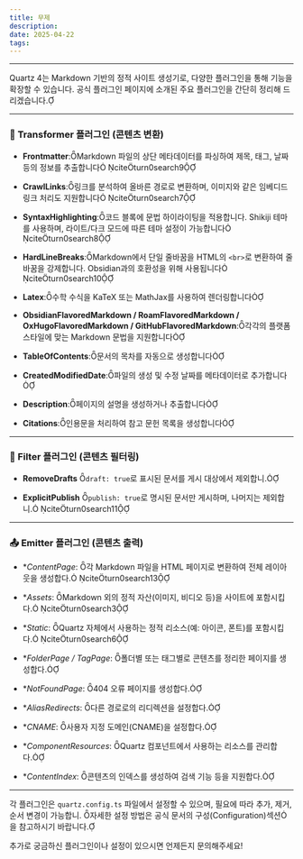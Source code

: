 ```yaml
---
title: 무제
description: 
date: 2025-04-22
tags:
---
```



---

Quartz 4는 Markdown 기반의 정적 사이트 생성기로, 다양한 플러그인을 통해 기능을 확장할 수 있습니다. 공식 플러그인 페이지에 소개된 주요 플러그인을 간단히 정리해 드리겠습니다.

---

### 🔧 Transformer 플러그인 (콘텐츠 변환)

- **Frontmatter**:Markdown 파일의 상단 메타데이터를 파싱하여 제목, 태그, 날짜 등의 정보를 추출합니다 citeturn0search9
    
- **CrawlLinks**:링크를 분석하여 올바른 경로로 변환하며, 이미지와 같은 임베디드 링크 처리도 지원합니다 citeturn0search7
    
- **SyntaxHighlighting**:코드 블록에 문법 하이라이팅을 적용합니다. Shikiji 테마를 사용하며, 라이트/다크 모드에 따른 테마 설정이 가능합니다 citeturn0search8
    
- **HardLineBreaks**:Markdown에서 단일 줄바꿈을 HTML의 `<br>`로 변환하여 줄바꿈을 강제합니다. Obsidian과의 호환성을 위해 사용됩니다 citeturn0search10
    
- **Latex**:수학 수식을 KaTeX 또는 MathJax를 사용하여 렌더링합니다
    
- **ObsidianFlavoredMarkdown / RoamFlavoredMarkdown / OxHugoFlavoredMarkdown / GitHubFlavoredMarkdown**:각각의 플랫폼 스타일에 맞는 Markdown 문법을 지원합니다
    
- **TableOfContents**:문서의 목차를 자동으로 생성합니다
    
- **CreatedModifiedDate**:파일의 생성 및 수정 날짜를 메타데이터로 추가합니다
    
- **Description**:페이지의 설명을 생성하거나 추출합니다
    
- **Citations**:인용문을 처리하여 참고 문헌 목록을 생성합니다
    

---

### 🧹 Filter 플러그인 (콘텐츠 필터링)

- **RemoveDrafts** `draft: true`로 표시된 문서를 게시 대상에서 제외합니.
    
- **ExplicitPublish** `publish: true`로 명시된 문서만 게시하며, 나머지는 제외합니. citeturn0search11
    

---

### 📤 Emitter 플러그인 (콘텐츠 출력)

- *_ContentPage_: 각 Markdown 파일을 HTML 페이지로 변환하여 전체 레이아웃을 생성합다. citeturn0search13
    
- *_Assets_: Markdown 외의 정적 자산(이미지, 비디오 등)을 사이트에 포함시킵다. citeturn0search3
    
- *_Static_: Quartz 자체에서 사용하는 정적 리소스(예: 아이콘, 폰트)를 포함시킵다. citeturn0search6
    
- *_FolderPage / TagPage_: 폴더별 또는 태그별로 콘텐츠를 정리한 페이지를 생성합다.
    
- *_NotFoundPage_: 404 오류 페이지를 생성합다.
    
- *_AliasRedirects_: 다른 경로로의 리디렉션을 설정합다.
    
- *_CNAME_: 사용자 지정 도메인(CNAME)을 설정합다.
    
- *_ComponentResources_: Quartz 컴포넌트에서 사용하는 리소스를 관리합다.
    
- *_ContentIndex_: 콘텐츠의 인덱스를 생성하여 검색 기능 등을 지원합다.
    

---

각 플러그인은 `quartz.config.ts` 파일에서 설정할 수 있으며, 필요에 따라 추가, 제거, 순서 변경이 가능합니. 자세한 설정 방법은 공식 문서의 구성(Configuration)섹션을 참고하시기 바랍니다.

추가로 궁금하신 플러그인이나 설정이 있으시면 언제든지 문의해주세요!